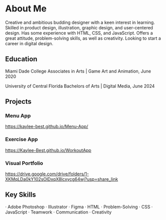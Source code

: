 # About Me

Creative and ambitious budding designer with a keen interest in learning. Skilled in product design, illustration, graphic design, and user-centered design. 
Has some experience with HTML, CSS, and JavaScript. Offers a great attitude, problem-solving skills, as well as creativity. 
Looking to start a career in digital design.

## Education

Miami Dade College 
Associates in Arts | Game Art and Animation, June 2020

University of Central Florida
Bachelors of Arts | Digital Media, June 2024

## Projects

### Menu App
https://kaylee-best.github.io/Menu-App/

### Exercise App
https://Kaylee-Best.github.io/WorkoutApp

### Visual Portfolio
https://drive.google.com/drive/folders/1-XKMqLDa0kY102sOlDxqX8lcxycg64wj?usp=share_link

## Key Skills

·	Adobe Photoshop
·	Illustrator
·	Figma
·	HTML
·	Problem-Solving	
·	CSS
·	JavaScript
·	Teamwork
·	Communication
·	Creativity
